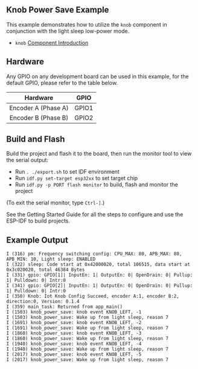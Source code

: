 ## Knob Power Save Example

This example demonstrates how to utilize the `knob` component in conjunction with the light sleep low-power mode.

* `knob` [Component Introduction](https://docs.espressif.com/projects/esp-iot-solution/en/latest/input_device/knob.html)

## Hardware

Any GPIO on any development board can be used in this example, for the default GPIO, please refer to the table below.

|      Hardware       | GPIO  |
| :-----------------: | :---: |
| Encoder A (Phase A) | GPIO1 |
| Encoder B (Phase B) | GPIO2 |

## Build and Flash

Build the project and flash it to the board, then run the monitor tool to view the serial output:

* Run `. ./export.sh` to set IDF environment
* Run `idf.py set-target esp32xx` to set target chip
* Run `idf.py -p PORT flash monitor` to build, flash and monitor the project

(To exit the serial monitor, type `Ctrl-]`.)

See the Getting Started Guide for all the steps to configure and use the ESP-IDF to build projects.

## Example Output

```
I (316) pm: Frequency switching config: CPU_MAX: 80, APB_MAX: 80, APB_MIN: 10, Light sleep: ENABLED
I (322) sleep: Code start at 0x42000020, total 106515, data start at 0x3c020020, total 46384 Bytes
I (331) gpio: GPIO[1]| InputEn: 1| OutputEn: 0| OpenDrain: 0| Pullup: 1| Pulldown: 0| Intr:0
I (341) gpio: GPIO[2]| InputEn: 1| OutputEn: 0| OpenDrain: 0| Pullup: 1| Pulldown: 0| Intr:0
I (350) Knob: Iot Knob Config Succeed, encoder A:1, encoder B:2, direction:0, Version: 0.1.4
I (359) main_task: Returned from app_main()
I (1503) knob_power_save: knob event KNOB_LEFT, -1
I (1503) knob_power_save: Wake up from light sleep, reason 7
I (1691) knob_power_save: knob event KNOB_LEFT, -2
I (1691) knob_power_save: Wake up from light sleep, reason 7
I (1860) knob_power_save: knob event KNOB_LEFT, -3
I (1860) knob_power_save: Wake up from light sleep, reason 7
I (1940) knob_power_save: knob event KNOB_LEFT, -4
I (1940) knob_power_save: Wake up from light sleep, reason 7
I (2017) knob_power_save: knob event KNOB_LEFT, -5
I (2017) knob_power_save: Wake up from light sleep, reason 7
```